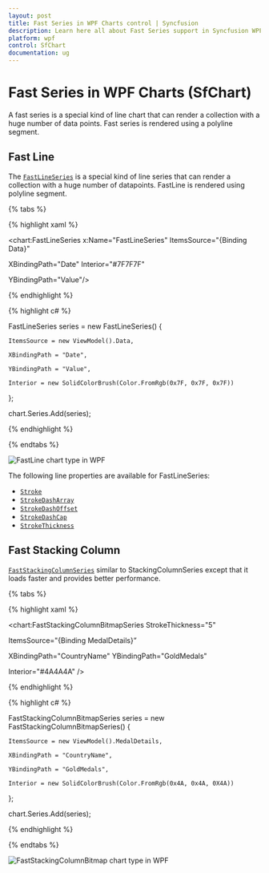 ```yaml
---
layout: post
title: Fast Series in WPF Charts control | Syncfusion
description: Learn here all about Fast Series support in Syncfusion WPF Charts (SfChart) control, its elements and more details.
platform: wpf
control: SfChart
documentation: ug
---
```


# Fast Series in WPF Charts (SfChart)

A fast series is a special kind of line chart that can render a collection with a huge number of data points. Fast series is rendered using a polyline segment.

## Fast Line

The [`FastLineSeries`](https://help.syncfusion.com/cr/wpf/Syncfusion.UI.Xaml.Charts.FastLineSeries.html#) is a special kind of line series that can render a collection with a huge number of datapoints. FastLine is rendered using polyline segment. 

{% tabs %}

{% highlight xaml %}

<chart:FastLineSeries x:Name="FastLineSeries" ItemsSource="{Binding Data}"

XBindingPath="Date" Interior="#7F7F7F"

YBindingPath="Value"/>

{% endhighlight %}

{% highlight c# %}

FastLineSeries series = new FastLineSeries()
{

    ItemsSource = new ViewModel().Data,

    XBindingPath = "Date",

    YBindingPath = "Value",

    Interior = new SolidColorBrush(Color.FromRgb(0x7F, 0x7F, 0x7F))

};

chart.Series.Add(series);

{% endhighlight %}

{% endtabs %}

![FastLine chart type in WPF](FastChart_Images/fastline.png)

The following line properties are available for FastLineSeries:

* [`Stroke`](https://help.syncfusion.com/cr/wpf/Syncfusion.UI.Xaml.Charts.ChartSeries.html#Syncfusion_UI_Xaml_Charts_ChartSeries_Stroke)
* [`StrokeDashArray`](https://help.syncfusion.com/cr/wpf/Syncfusion.UI.Xaml.Charts.FastLineSeries.html#Syncfusion_UI_Xaml_Charts_FastLineSeries_StrokeDashArray)
* [`StrokeDashOffset`](https://help.syncfusion.com/cr/wpf/Syncfusion.UI.Xaml.Charts.FastLineSeries.html#Syncfusion_UI_Xaml_Charts_FastLineSeries_StrokeDashOffset)
* [`StrokeDashCap`](https://help.syncfusion.com/cr/wpf/Syncfusion.UI.Xaml.Charts.FastLineSeries.html#Syncfusion_UI_Xaml_Charts_FastLineSeries_StrokeDashOffset)
* [`StrokeThickness`](https://help.syncfusion.com/cr/wpf/Syncfusion.UI.Xaml.Charts.ChartSeries.html#Syncfusion_UI_Xaml_Charts_ChartSeries_StrokeThickness)

## Fast Stacking Column

[`FastStackingColumnSeries`](https://help.syncfusion.com/cr/wpf/Syncfusion.UI.Xaml.Charts.FastStackingColumnBitmapSeries.html#) similar to StackingColumnSeries except that it loads faster and provides better performance. 

{% tabs %}

{% highlight xaml %}

<chart:FastStackingColumnBitmapSeries StrokeThickness="5"

ItemsSource="{Binding MedalDetails}”       

XBindingPath="CountryName" YBindingPath="GoldMedals"  

Interior="#4A4A4A" />

{% endhighlight %}

{% highlight c# %}

FastStackingColumnBitmapSeries series = new FastStackingColumnBitmapSeries()
{

    ItemsSource = new ViewModel().MedalDetails,

    XBindingPath = "CountryName",

    YBindingPath = "GoldMedals",

    Interior = new SolidColorBrush(Color.FromRgb(0x4A, 0x4A, 0X4A))

};

chart.Series.Add(series);

{% endhighlight %}

{% endtabs %}

![FastStackingColumnBitmap chart type in WPF](FastChart_Images/faststackingcolumn.png)
